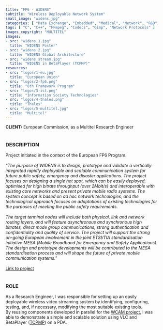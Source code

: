 ```yaml
---
title: "FP6 - WIDENS"
subtitle: "Wireless Deployable Network System"
small_image: "widens.jpg"
categories: [ "Data Exchange", "Embedded", "Medical", "Network", "R&D", "Security", "Video" ]
tags: [ "C", "C++", "FFmpeg", "Codecs", "Gimp", "Network Protocols" ]
images_copyright: "MULTITEL"
images:
- src: "widens_1.jpg"
  title: "WIDENS Poster"
- src: "widens_2.jpg"
  title: "WIDENS Global Architecture"
- src: "widens_stream.jpg"
  title: "WIDENS in BetaPlayer (TCPMP)"
resources:
- src: "logos/1-eu.jpg"
  title: "European Union"
- src: "logos/2-fp6.png"
  title: "6th Framework Program"
- src: "logos/3-ist.png"
  title: "Information Society Technologies"
- src: "logos/4-thales.png"
  title: "Thales"
- src: "logos/5-multitel.jpg"
  title: "Multitel"
---
```


<b>CLIENT:</b> European Commission, as a Multitel Research Engineer<br>
<br>

<h3>DESCRIPTION</h3>
Project initiated in the context of the European FP6 Program.<br>
<br>

<i>
"The purpose of WIDENS is to design, prototype and validate a vertically integrated rapidly deployable and scalable communication system for future public safety, emergency and disaster applications. The project focuses on designing a single hot spot, which can be easily deployed, optimised for high bitrate throughput (over 2Mbit/s) and interoperable with existing core networks and present private mobile radio systems. The system concept is based on ad hoc network technologies, and the technological approach focuses on adaptations of existing technologies for the purposes of meeting the public safety requirements.<br>
<br>
The target terminal nodes will include both physical, link and network routing layers, and will feature asynchronous and synchronous high bitrates, direct mode group communications, strong authentication and confidentiality and quality of service. The project will support the strong on-going European involvement in the joint ETSI/TIA standardisation initiative MESA (Mobile Broadband for Emergency and Safety Applications). The design and prototype developments will be contributed to the MESA standardisation process and will shape the future of private mobile communication systems."<br>
</i>
<br>
<a href="https://cordis.europa.eu/project/rcn/71394_en.html" target="_blank">Link to project</a><br>

<br>
<h3>ROLE</h3>
As a Research Engineer, I was responsible for setting up an easily deployable wireless video streaming system by identifying, configuring, testing, and, if necessary, modifying the most suitable existing tools.<br>
By reusing components developed in parallel for the <a href="/pro/multitel/wcam" target="_blank">WCAM project</a>, I was able to demonstrate a simple and scalable solution using VLC and BetaPlayer (<a href="https://en.wikipedia.org/wiki/The_Core_Pocket_Media_Player" target="_blank">TCPMP</a>) on a PDA.<br>
